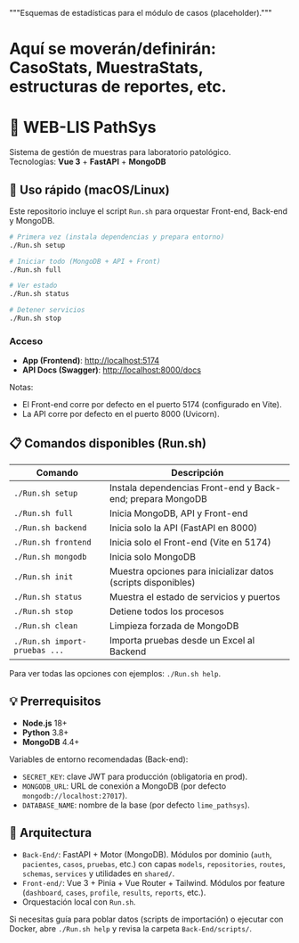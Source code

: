"""Esquemas de estadísticas para el módulo de casos (placeholder)."""

# Aquí se moverán/definirán: CasoStats, MuestraStats, estructuras de reportes, etc.

# 🧬 WEB-LIS PathSys

Sistema de gestión de muestras para laboratorio patológico.  
Tecnologías: **Vue 3** + **FastAPI** + **MongoDB**

## 🚀 Uso rápido (macOS/Linux)

Este repositorio incluye el script `Run.sh` para orquestar Front-end, Back-end y MongoDB.

```bash
# Primera vez (instala dependencias y prepara entorno)
./Run.sh setup

# Iniciar todo (MongoDB + API + Front)
./Run.sh full

# Ver estado
./Run.sh status

# Detener servicios
./Run.sh stop
```

### Acceso

- **App (Frontend)**: <http://localhost:5174>
- **API Docs (Swagger)**: <http://localhost:8000/docs>

Notas:

- El Front-end corre por defecto en el puerto 5174 (configurado en Vite).
- La API corre por defecto en el puerto 8000 (Uvicorn).

## 📋 Comandos disponibles (Run.sh)

| Comando | Descripción |
|---------|-------------|
| `./Run.sh setup` | Instala dependencias Front-end y Back-end; prepara MongoDB |
| `./Run.sh full` | Inicia MongoDB, API y Front-end |
| `./Run.sh backend` | Inicia solo la API (FastAPI en 8000) |
| `./Run.sh frontend` | Inicia solo el Front-end (Vite en 5174) |
| `./Run.sh mongodb` | Inicia solo MongoDB |
| `./Run.sh init` | Muestra opciones para inicializar datos (scripts disponibles) |
| `./Run.sh status` | Muestra el estado de servicios y puertos |
| `./Run.sh stop` | Detiene todos los procesos |
| `./Run.sh clean` | Limpieza forzada de MongoDB |
| `./Run.sh import-pruebas ...` | Importa pruebas desde un Excel al Backend |

Para ver todas las opciones con ejemplos: `./Run.sh help`.

## 💡 Prerrequisitos

- **Node.js** 18+
- **Python** 3.8+
- **MongoDB** 4.4+

Variables de entorno recomendadas (Back-end):

- `SECRET_KEY`: clave JWT para producción (obligatoria en prod).
- `MONGODB_URL`: URL de conexión a MongoDB (por defecto `mongodb://localhost:27017`).
- `DATABASE_NAME`: nombre de la base (por defecto `lime_pathsys`).

## 🧱 Arquitectura

- `Back-End/`: FastAPI + Motor (MongoDB). Módulos por dominio (`auth`, `pacientes`, `casos`, `pruebas`, etc.) con capas `models`, `repositories`, `routes`, `schemas`, `services` y utilidades en `shared/`.
- `Front-end/`: Vue 3 + Pinia + Vue Router + Tailwind. Módulos por feature (`dashboard`, `cases`, `profile`, `results`, `reports`, etc.).
- Orquestación local con `Run.sh`.


Si necesitas guía para poblar datos (scripts de importación) o ejecutar con Docker, abre `./Run.sh help` y revisa la carpeta `Back-End/scripts/`.
